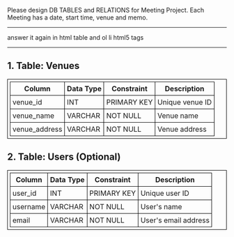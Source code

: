 Please design DB TABLES and RELATIONS for Meeting Project.
Each Meeting has a date, start time, venue and memo.

---

answer it again in html table and ol li html5 tags

---

<!DOCTYPE html>
<html>
<head>
<style>
  table, th, td {
    border: 1px solid black;
    border-collapse: collapse;
    padding: 5px;
  }
</style>
</head>
<body>

<h2>1. Table: Venues</h2>
<table>
  <tr>
    <th>Column</th>
    <th>Data Type</th>
    <th>Constraint</th>
    <th>Description</th>
  </tr>
  <tr>
    <td>venue_id</td>
    <td>INT</td>
    <td>PRIMARY KEY</td>
    <td>Unique venue ID</td>
  </tr>
  <tr>
    <td>venue_name</td>
    <td>VARCHAR</td>
    <td>NOT NULL</td>
    <td>Venue name</td>
  </tr>
  <tr>
    <td>venue_address</td>
    <td>VARCHAR</td>
    <td>NOT NULL</td>
    <td>Venue address</td>
  </tr>
</table>

<h2>2. Table: Users (Optional)</h2>
<table>
  <tr>
    <th>Column</th>
    <th>Data Type</th>
    <th>Constraint</th>
    <th>Description</th>
  </tr>
  <tr>
    <td>user_id</td>
    <td>INT</td>
    <td>PRIMARY KEY</td>
    <td>Unique user ID</td>
  </tr>
  <tr>
    <td>username</td>
    <td>VARCHAR</td>
    <td>NOT NULL</td>
    <td>User's name</td>
  </tr>
  <tr>
    <td>email</td>
    <td>VARCHAR</td>
    <td>NOT NULL</td>
    <td>User's email address</td>
  </tr>
</table>
